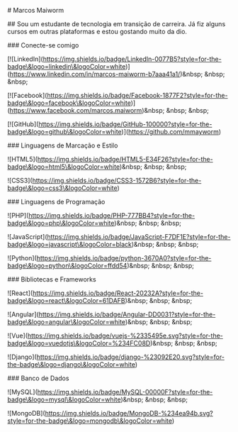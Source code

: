 \# Marcos Maiworm



\## Sou um estudante de tecnologia em transição de carreira. Já fiz alguns cursos em outras plataformas e estou gostando muito da dio.



\### Conecte-se comigo

\[!\[LinkedIn](https://img.shields.io/badge/LinkedIn-0077B5?style=for-the-badge\&logo=linkedin\&logoColor=white)](https://www.linkedin.com/in/marcos-maiworm-b7aaa41a1/)\&nbsp; \&nbsp; \&nbsp;

\[!\[Facebook](https://img.shields.io/badge/Facebook-1877F2?style=for-the-badge\&logo=facebook\&logoColor=white)](https://www.facebook.com/marcos.maiworm)\&nbsp; \&nbsp; \&nbsp;

\[!\[GitHub](https://img.shields.io/badge/GitHub-100000?style=for-the-badge\&logo=github\&logoColor=white)](https://github.com/mmayworm)



\### Linguagens de Marcação e Estilo

!\[HTML5](https://img.shields.io/badge/HTML5-E34F26?style=for-the-badge\&logo=html5\&logoColor=white)\&nbsp; \&nbsp; \&nbsp;

!\[CSS3](https://img.shields.io/badge/CSS3-1572B6?style=for-the-badge\&logo=css3\&logoColor=white)



\### Linguagens de Programação

!\[PHP](https://img.shields.io/badge/PHP-777BB4?style=for-the-badge\&logo=php\&logoColor=white)\&nbsp; \&nbsp; \&nbsp;

!\[JavaScript](https://img.shields.io/badge/JavaScript-F7DF1E?style=for-the-badge\&logo=javascript\&logoColor=black)\&nbsp; \&nbsp; \&nbsp;

!\[Python](https://img.shields.io/badge/python-3670A0?style=for-the-badge\&logo=python\&logoColor=ffdd54)\&nbsp; \&nbsp; \&nbsp;



\### Bibliotecas e Frameworks

!\[React](https://img.shields.io/badge/React-20232A?style=for-the-badge\&logo=react\&logoColor=61DAFB)\&nbsp; \&nbsp; \&nbsp;

!\[Angular](https://img.shields.io/badge/Angular-DD0031?style=for-the-badge\&logo=angular\&logoColor=white)\&nbsp; \&nbsp; \&nbsp;

!\[Vue](https://img.shields.io/badge/vuejs-%2335495e.svg?style=for-the-badge\&logo=vuedotjs\&logoColor=%234FC08D)\&nbsp; \&nbsp; \&nbsp;

!\[Django](https://img.shields.io/badge/django-%23092E20.svg?style=for-the-badge\&logo=django\&logoColor=white)



\### Banco de Dados

!\[MySQL](https://img.shields.io/badge/MySQL-00000F?style=for-the-badge\&logo=mysql\&logoColor=white)\&nbsp; \&nbsp; \&nbsp;

!\[MongoDB](https://img.shields.io/badge/MongoDB-%234ea94b.svg?style=for-the-badge\&logo=mongodb\&logoColor=white)



